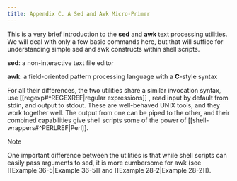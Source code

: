 ```yaml
---
title: Appendix C. A Sed and Awk Micro-Primer
---
```



This is a very brief introduction to the **sed** and **awk** text processing utilities. We will deal with only a few basic commands here, but that will suffice for understanding simple sed and awk constructs within shell scripts.

**sed**: a non-interactive text file editor

**awk**: a field-oriented pattern processing language with a **C**-style syntax

For all their differences, the two utilities share a similar invocation syntax, use [[regexp#^REGEXREF|regular expressions]] , read input by default from stdin, and output to stdout. These are well-behaved UNIX tools, and they work together well. The output from one can be piped to the other, and their combined capabilities give shell scripts some of the power of [[shell-wrappers#^PERLREF|Perl]].

> [!Note]
> One important difference between the utilities is that while shell scripts can easily pass arguments to sed, it is more cumbersome for awk (see [[Example 36-5|Example 36-5]] and [[Example 28-2|Example 28-2]]).

